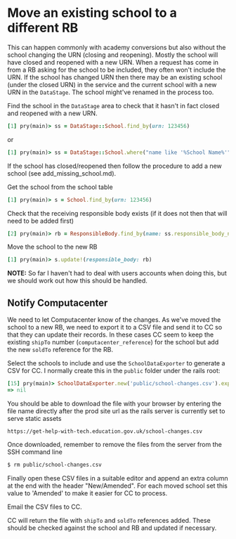 # Move an existing school to a different RB

This can happen commonly with academy conversions but also without the school changing the URN (closing and reopening). Mostly the school will have closed and reopened with a new URN. When a request has come in from a RB asking for the school to be included, they often won't include the URN.  If the school has changed URN then there may be an existing school (under the closed URN) in the service and the current school with a new URN in the `DataStage`. The school might've renamed in the process too.

Find the school in the `DataStage` area to check that it hasn't in fact closed and reopened with a new URN.

```ruby
[1] pry(main)> ss = DataStage::School.find_by(urn: 123456)
```

or

```ruby
[1] pry(main)> ss = DataStage::School.where("name like '%School Name%'")
```

If the school has closed/reopened then follow the procedure to add a new school (see add_missing_school.md).



Get the school from the school table

```ruby
[1] pry(main)> s = School.find_by(urn: 123456)
```

Check that the receiving responsible body exists (if it does not then that will need to be added first)

```ruby
[2] pry(main)> rb = ResponsibleBody.find_by(name: ss.responsible_body_name)
```

Move the school to the new RB

```ruby
[1] pry(main)> s.update!(responsible_body: rb)
```



__NOTE:__ So far I haven't had to deal with users accounts when doing this, but we should work out how this should be handled.



## Notify Computacenter

We need to let Computacenter know of the changes.  As we've moved the school to a new RB, we need to export it to a CSV file and send it to CC so that they can update their records.  In these cases CC seem to keep the existing `shipTo` number (`computacenter_reference`) for the school but add the new `soldTo` reference for the RB. 

Select the schools to include and use the `SchoolDataExporter` to generate a CSV for CC.  I normally create this in the `public` folder under the rails root:

```ruby
[15] pry(main)> SchoolDataExporter.new('public/school-changes.csv').export_schools(School.where(urn: [147860,138156]))
=> nil
```
You should be able to download the file with your browser by entering the file name directly after the prod site url as the rails server is currently set to serve static assets

```
https://get-help-with-tech.education.gov.uk/school-changes.csv
```

Once downloaded, remember to remove the files from the server from the SSH command line

```bash
$ rm public/school-changes.csv
```

Finally open these CSV files in a suitable editor and append an extra column at the end with the header "New/Amended".  For each moved school set this value to 'Amended' to make it easier for CC to process.

Email the CSV files to  CC.

CC will return the file with `shipTo` and `soldTo` references added. These should be checked against the school and RB and updated if necessary.

